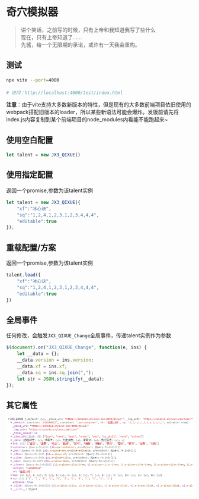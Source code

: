 # 奇穴模拟器

> 讲个笑话，之前写的时候，只有上帝和我知道我写了些什么  
> 现在，只有上帝知道了……  
> 先酱，给一个无限期的承诺，或许有一天我会重构。  

## 测试

```bash
npx vite --port=4000

# 访问：http://localhost:4000/test/index.html
```

**注意**：由于vite支持大多数新版本的特性，但是现有的大多数前端项目依旧使用的webpack搭配旧版本的loader，所以某些新语法可能会爆炸。发版前请先将index.js内容复制到某个前端项目的node_modules内看能不能跑起来~

## 使用空白配置

```javascript
let talent = new JX3_QIXUE()
```

## 使用指定配置

返回一个promise,参数为该talent实例

```javascript
let talent = new JX3_QIXUE({
    "xf":"冰心诀",
    "sq":"1,2,4,1,2,3,1,2,3,4,4,4",
    "editable":true
});
```

## 重载配置/方案

返回一个promise,参数为该talent实例

```javascript
talent.load({
    "xf":"冰心诀",
    "sq":"1,2,4,1,2,3,1,2,3,4,4,4",
    "editable":true
})
```

## 全局事件

任何修改，会触发`JX3_QIXUE_Change`全局事件，传递talent实例作为参数

```javascript
$(document).on("JX3_QIXUE_Change", function(e, ins) {
    let __data = {};
    __data.version = ins.version;
    __data.xf = ins.xf;
    __data.sq = ins.sq.join(",");
    let str = JSON.stringify(__data);
});
```

## 其它属性

![Talent](./talent.png)
